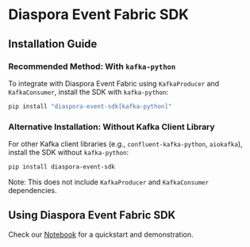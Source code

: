 # Diaspora Event Fabric SDK

## Installation Guide
### Recommended Method: With `kafka-python`
To integrate with Diaspora Event Fabric using `KafkaProducer` and `KafkaConsumer`, install the SDK with `kafka-python`:
```bash
pip install "diaspora-event-sdk[kafka-python]"
```

### Alternative Installation: Without Kafka Client Library
For other Kafka client libraries (e.g., `confluent-kafka-python`, `aiokafka`), install the SDK without `kafka-python`:
```bash
pip install diaspora-event-sdk
```
Note: This does not include `KafkaProducer` and `KafkaConsumer` dependencies.

## Using Diaspora Event Fabric SDK
Check our [Notebook](DiasporaDemo.ipynb) for a quickstart and demonstration.

<!-- **Getting Started**: Visit our [QuickStart Guide](docs/quickstart.md) for details on using the SDK with the kafka-python library and instructions for other Kafka clients.

**Troubleshooting and Credential Management**: Consult our [TrobleShooting Guide](docs/troubleshooting.md) for solving common issues and tips on managing keys effectively. -->

<!-- **Advanced Consumers with Faust**: Explore the [Faust Streaming Guide](docs/faust_weather_app.md) for advanced event streaming with Faust. -->

<!-- **Advanced Consumer Functions**: See our [Colab example](https://colab.research.google.com/drive/1tPKfxU2qPsLvNTreF6nKINU62k7pQWxa?usp=sharing) for demonstration. -->
